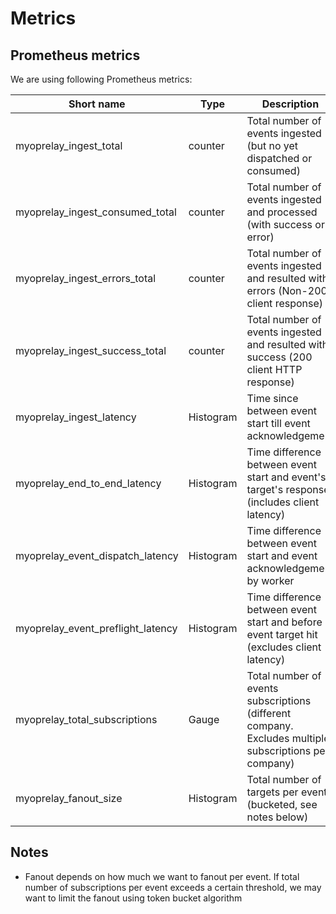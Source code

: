 # Metrics

## Prometheus metrics

We are using following Prometheus metrics:

| Short name                        | Type      | Description                                                                                           |
| --------------------------------- | --------- | ----------------------------------------------------------------------------------------------------- |
| myoprelay_ingest_total            | counter   | Total number of events ingested (but no yet dispatched or consumed)                                   |
| myoprelay_ingest_consumed_total   | counter   | Total number of events ingested and processed (with success or error)                                 |
| myoprelay_ingest_errors_total     | counter   | Total number of events ingested and resulted with errors (Non-200 client response)                    |
| myoprelay_ingest_success_total    | counter   | Total number of events ingested and resulted with success (200 client HTTP response)                  |
| myoprelay_ingest_latency          | Histogram | Time since between event start till event acknowledgement                                             |
| myoprelay_end_to_end_latency      | Histogram | Time difference between event start and event's target's response (includes client latency)           |
| myoprelay_event_dispatch_latency  | Histogram | Time difference between event start and event acknowledgement by worker                               |
| myoprelay_event_preflight_latency | Histogram | Time difference between event start and before event target hit (excludes client latency)             |
| myoprelay_total_subscriptions     | Gauge     | Total number of events subscriptions (different company. Excludes multiple subscriptions per company) |
| myoprelay_fanout_size             | Histogram | Total number of targets per event (bucketed, see notes below)                                         |

## Notes

- Fanout depends on how much we want to fanout per event. If total number of subscriptions per event exceeds a certain threshold, we may want to limit the
  fanout using token bucket algorithm
